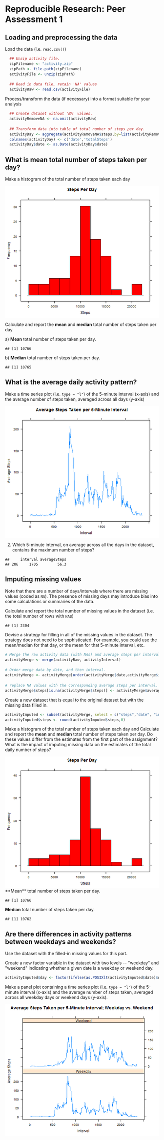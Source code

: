 # Reproducible Research: Peer Assessment 1


## Loading and preprocessing the data

Load the data (i.e. `read.csv()`)

```r
  ## Unzip activity file.
  zipFilename <- "activity.zip"
  zipPath <- file.path(zipFilename)
  activityFile <- unzip(zipPath)
  
  ## Read in data file, retain 'NA' values
  activityRaw <- read.csv(activityFile)
```

Process/transform the data (if necessary) into a format suitable for your analysis

```r
  ## Create dataset without 'NA' values.
  activityRemoveNA <- na.omit(activityRaw)
  
  ## Transform data into table of total number of steps per day.
  activityDay <- aggregate(activityRemoveNA$steps,by=list(activityRemoveNA$date),sum)
  colnames(activityDay) <- c('date','totalSteps')
  activityDay$date <- as.Date(activityDay$date)
```
## What is mean total number of steps taken per day?

Make a histogram of the total number of steps taken each day

<img src="figure/unnamed-chunk-3.png" title="plot of chunk unnamed-chunk-3" alt="plot of chunk unnamed-chunk-3" style="display: block; margin: auto auto auto 0;" />

Calculate and report the **mean** and **median** total number of steps taken per day

a) **Mean** total number of steps taken per day.

```
## [1] 10766
```

b) **Median** total number of steps taken per day.

```
## [1] 10765
```

## What is the average daily activity pattern?

Make a time series plot (i.e. `type = "l"`) of the 5-minute interval (x-axis) and the average number of steps taken, averaged across all days (y-axis)

<img src="figure/unnamed-chunk-6.png" title="plot of chunk unnamed-chunk-6" alt="plot of chunk unnamed-chunk-6" style="display: block; margin: auto auto auto 0;" />

2. Which 5-minute interval, on average across all the days in the dataset, contains the maximum number of steps?

```
##     interval averageSteps
## 206     1705         56.3
```

## Imputing missing values

Note that there are a number of days/intervals where there are missing
values (coded as `NA`). The presence of missing days may introduce
bias into some calculations or summaries of the data.

Calculate and report the total number of missing values in the dataset (i.e. the total number of rows with `NA`s)

```
## [1] 2304
```

Devise a strategy for filling in all of the missing values in the dataset. The strategy does not need to be sophisticated. For example, you could use the mean/median for that day, or the mean for that 5-minute interval, etc.

```r
# Merge the raw activity data (with NAs) and average steps per interval data frames.
activityMerge <- merge(activityRaw, activityInterval)
  
# Order merge data by date, and then interval.
activityMerge <- activityMerge[order(activityMerge$date,activityMerge$interval),]
  
# replace NA values with the corresponding average steps per interval.
activityMerge$steps[is.na(activityMerge$steps)] <- activityMerge$averageSteps[is.na(activityMerge$steps)]
```

Create a new dataset that is equal to the original dataset but with the missing data filled in.

```r
activityImputed <- subset(activityMerge, select = c("steps","date", "interval") )
activityImputed$steps <- round(activityImputed$steps,0)
```

Make a histogram of the total number of steps taken each day and Calculate and report the **mean** and **median** total number of steps taken per day. Do these values differ from the estimates from the first part of the assignment? What is the impact of imputing missing data on the estimates of the total daily number of steps?

<img src="figure/unnamed-chunk-11.png" title="plot of chunk unnamed-chunk-11" alt="plot of chunk unnamed-chunk-11" style="display: block; margin: auto auto auto 0;" />
**Mean** total number of steps taken per day.

```
## [1] 10766
```
**Median** total number of steps taken per day.

```
## [1] 10762
```

## Are there differences in activity patterns between weekdays and weekends?

Use the dataset with the filled-in missing values for this part.

Create a new factor variable in the dataset with two levels -- "weekday" and "weekend" indicating whether a given date is a weekday or weekend day.

```r
activityImputed$day <- factor(ifelse(as.POSIXlt(activityImputed$date)$wday %% 6 == 0, "Weekend", "Weekday"))
```
Make a panel plot containing a time series plot (i.e. `type = "l"`) of the 5-minute interval (x-axis) and the average number of steps taken, averaged across all weekday days or weekend days (y-axis).

<img src="figure/unnamed-chunk-15.png" title="plot of chunk unnamed-chunk-15" alt="plot of chunk unnamed-chunk-15" style="display: block; margin: auto auto auto 0;" />
